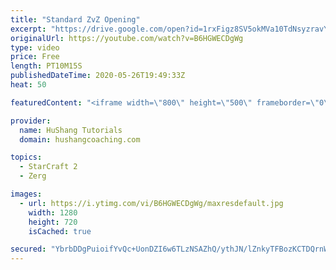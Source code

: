 ```yaml
---
title: "Standard ZvZ Opening"
excerpt: "https://drive.google.com/open?id=1rxFigz8SV5okMVa10TdNsyzravYgkTjE  Interested in lessons? Email Devon directly at hushangtutorials@outlook.com ------------------------------------------------------------------------------------------------------- Want to support HuShang Tutorials directly? Patreon is"
originalUrl: https://youtube.com/watch?v=B6HGWECDgWg
type: video
price: Free
length: PT10M15S
publishedDateTime: 2020-05-26T19:49:33Z
heat: 50

featuredContent: "<iframe width=\"800\" height=\"500\" frameborder=\"0\" src=\"https://www.youtube.com/embed/B6HGWECDgWg\" allow=\"accelerometer; autoplay; encrypted-media; gyroscope; picture-in-picture\" allowfullscreen></iframe>"

provider:
  name: HuShang Tutorials
  domain: hushangcoaching.com

topics:
  - StarCraft 2
  - Zerg

images:
  - url: https://i.ytimg.com/vi/B6HGWECDgWg/maxresdefault.jpg
    width: 1280
    height: 720
    isCached: true

secured: "YbrbDDgPuioifYvQc+UonDZI6w6TLzNSAZhQ/ythJN/lZnkyTFBozKCTDQrnWp8XHtOh9YQqFqTKaMd+6FyvJX3le9Zc+5QSZKcb/zAuKpA0k+IH+U0md9zYfpQeiO6baYn8kFVWoZAFoERJAa7Q7Ob7wmA7HVu1w9Ejwx1SCAbJZZQ0P9B9OTT9bxspLa1OtCojGQxTwFT+AvODyrH1Iz04cpfuevgtSevFXZnGu7tFajaCEzWOdBVWUqPABrX/DPI/cXdTR6PQMZvJccfrK4aenjmhdp+WEjHyXABZwnzpfvGPJY5/D7fEvxL11TJixh28MVO4U9aUdID/KEBNSsv2CxVdVK+B/UBNjjVbOdNf1fnTFCtTixcySOoK6UlXtqUPmWSJXVMEuoqZpMydHuDnSmIYmT1UsgIH9UvLTu4=;EvCA3fOo4EtVD9UkqemxgA=="
---
```


